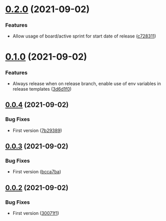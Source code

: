 # [0.2.0](https://github.com/boxcee/semantic-release-jira-releases/compare/v0.1.0...v0.2.0) (2021-09-02)


### Features

* Allow usage of board/active sprint for start date of release ([c728311](https://github.com/boxcee/semantic-release-jira-releases/commit/c7283111ba92a6447fef001772f90069db3b2c3c))

# [0.1.0](https://github.com/boxcee/semantic-release-jira-releases/compare/v0.0.4...v0.1.0) (2021-09-02)


### Features

* Always release when on release branch, enable use of env variables in release templates ([3d6d1f0](https://github.com/boxcee/semantic-release-jira-releases/commit/3d6d1f0a56b6ea4f84650929821818c5d2b5cd2b))

## [0.0.4](https://github.com/boxcee/semantic-release-jira-releases/compare/v0.0.3...v0.0.4) (2021-09-02)


### Bug Fixes

* First version ([7b29389](https://github.com/boxcee/semantic-release-jira-releases/commit/7b29389e260a0e1daaf2964ece5d694346a2d90d))

## [0.0.3](https://github.com/boxcee/semantic-release-jira-releases/compare/v0.0.2...v0.0.3) (2021-09-02)


### Bug Fixes

* First version ([bcca7ba](https://github.com/boxcee/semantic-release-jira-releases/commit/bcca7bad30bf7d99c01cdb587bb4bf875690850c))

## [0.0.2](https://github.com/boxcee/semantic-release-jira-releases/compare/v0.0.1...v0.0.2) (2021-09-02)


### Bug Fixes

* First version ([30071f1](https://github.com/boxcee/semantic-release-jira-releases/commit/30071f161520e055239740b2232e17c808b9b9b2))
